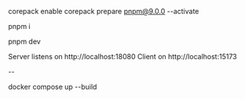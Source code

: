 corepack enable
corepack prepare pnpm@9.0.0 --activate

pnpm i

pnpm dev

Server listens on http://localhost:18080
Client on http://localhost:15173

--

docker compose up --build
